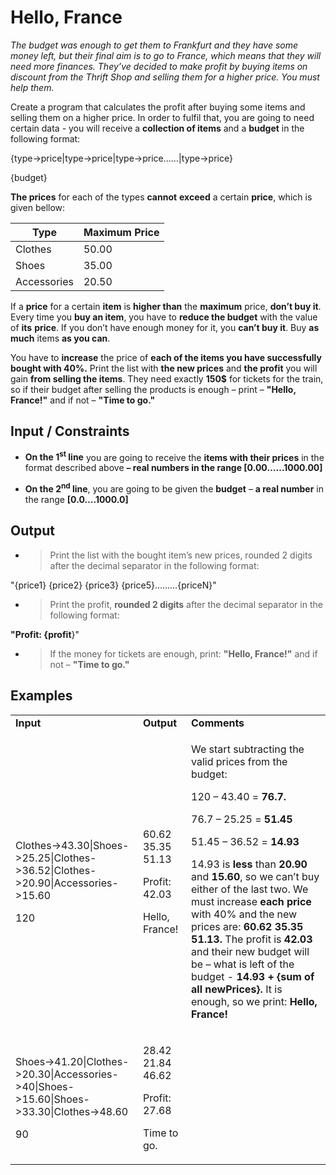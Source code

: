 # Hello, France

*The budget was enough to get them to Frankfurt and they have some money
left, but their final aim is to go to France, which means that they will
need more finances. They’ve decided to make profit by buying items on
discount from the Thrift Shop and selling them for a higher price. You
must help them.*

Create a program that calculates the profit after buying some items and
selling them on a higher price. In order to fulfil that, you are going
to need certain data - you will receive a **collection of items** and a
**budget** in the following format:

{type-\>price|type-\>price|type-\>price……|type-\>price}

{budget}

**The prices** for each of the types **cannot** **exceed** a certain
**price**, which is given bellow:

| **Type**    | **Maximum Price** |
| ----------- | ----------------- |
| Clothes     | 50.00             |
| Shoes       | 35.00             |
| Accessories | 20.50             |

If a **price** for a certain **item** is
**<span class="underline">higher than</span>** the
**<span class="underline">maximum</span>** price,
**<span class="underline">don’t buy it</span>**. Every time you **buy an
item**, you have to **reduce the budget** with the value of **its**
**price**. If you don’t have enough money for it, you
**<span class="underline">can’t buy it</span>**. Buy **as much** items
**as you can**.

You have to **increase** the price of **each of the items you have
successfully bought with 40%.** Print the list with **the new prices**
and **the profit** you will gain **<span class="underline">from selling
the items</span>**. They need exactly **150$** for tickets for the
train, so if their budget after selling the products is enough – print –
**"Hello, France\!"** and if not – **"Time to go."**

## Input / Constraints

  - **On the 1<sup>st</sup> line** you are going to receive the **items
    with their prices** in the format described above **– real numbers
    in the range \[0.00……1000.00\]**

  - **On the 2<sup>nd</sup> line**, you are going to be given the
    **budget** – **a real number** in the range **\[0.0….1000.0\]**

## Output

  - > Print the list with the bought item’s new prices, rounded 2 digits
    > after the decimal separator in the following format:

"{price1} {price2} {price3} {price5}………{priceN}"

  - > Print the profit, **rounded 2 digits** after the decimal separator
    > in the following format:

**"Profit: {profit**}"

  - > If the money for tickets are enough, print: **"Hello, France\!"**
    > and if not – **"Time to go."**

## Examples

<table>
<tbody>
<tr class="odd">
<td><strong>Input</strong></td>
<td><strong>Output</strong></td>
<td><strong>Comments</strong></td>
</tr>
<tr class="even">
<td><p>Clothes-&gt;43.30|Shoes-&gt;25.25|Clothes-&gt;36.52|Clothes-&gt;20.90|Accessories-&gt;15.60</p>
<p>120</p></td>
<td><p>60.62 35.35 51.13</p>
<p>Profit: 42.03</p>
<p>Hello, France!</p></td>
<td><p>We start subtracting the valid prices from the budget:</p>
<p>120 – 43.40 = <strong>76.7.</strong></p>
<p>76.7 – 25.25 = <strong>51.45</strong></p>
<p>51.45 – 36.52 = <strong>14.93</strong></p>
<p>14.93 is <strong>less</strong> than <strong>20.90</strong> and <strong>15.60</strong>, so we can’t buy either of the last two. We must increase <strong>each price</strong> with 40% and the new prices are: <strong>60.62 35.35 51.13.</strong> The profit is <strong>42.03</strong> and their new budget will be – what is left of the budget - <strong>14.93 + {sum of all newPrices}.</strong> It is enough, so we print: <strong>Hello, France!</strong></p></td>
</tr>
<tr class="odd">
<td><p>Shoes-&gt;41.20|Clothes-&gt;20.30|Accessories-&gt;40|Shoes-&gt;15.60|Shoes-&gt;33.30|Clothes-&gt;48.60</p>
<p>90</p></td>
<td><p>28.42 21.84 46.62</p>
<p>Profit: 27.68</p>
<p>Time to go.</p></td>
<td></td>
</tr>
</tbody>
</table>
